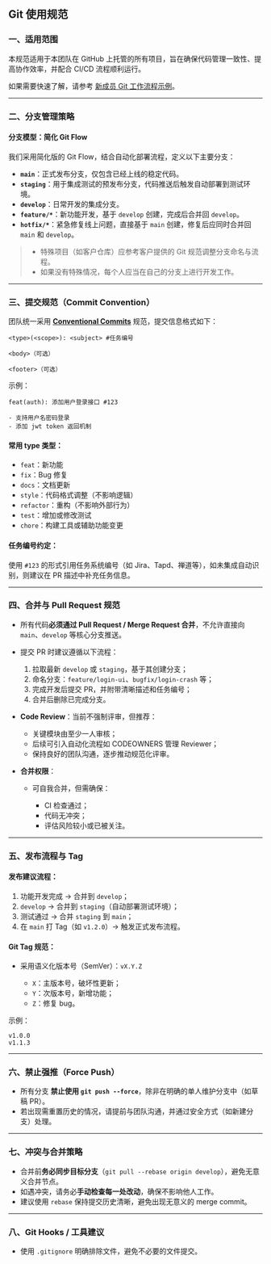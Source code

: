 ## Git 使用规范

### 一、适用范围

本规范适用于本团队在 GitHub 上托管的所有项目，旨在确保代码管理一致性、提高协作效率，并配合 CI/CD 流程顺利运行。

如果需要快速了解，请参考 [新成员 Git 工作流程示例](GIT_QUICKSTART.md)。

---

### 二、分支管理策略

#### 分支模型：**简化 Git Flow**

我们采用简化版的 Git Flow，结合自动化部署流程，定义以下主要分支：

* **`main`**：正式发布分支，仅包含已经上线的稳定代码。
* **`staging`**：用于集成测试的预发布分支，代码推送后触发自动部署到测试环境。
* **`develop`**：日常开发的集成分支。
* **`feature/*`**：新功能开发，基于 `develop` 创建，完成后合并回 `develop`。
* **`hotfix/*`**：紧急修复线上问题，直接基于 `main` 创建，修复后应同时合并回 `main` 和 `develop`。

> - 特殊项目（如客户仓库）应参考客户提供的 Git 规范调整分支命名与流程。
> - 如果没有特殊情况，每个人应当在自己的分支上进行开发工作。

---

### 三、提交规范（Commit Convention）

团队统一采用 **[Conventional Commits](https://www.conventionalcommits.org/)** 规范，提交信息格式如下：

```
<type>(<scope>): <subject> #任务编号

<body>（可选）

<footer>（可选）
```

示例：

```
feat(auth): 添加用户登录接口 #123

- 支持用户名密码登录
- 添加 jwt token 返回机制
```

#### 常用 type 类型：

* `feat`：新功能
* `fix`：Bug 修复
* `docs`：文档更新
* `style`：代码格式调整（不影响逻辑）
* `refactor`：重构（不影响外部行为）
* `test`：增加或修改测试
* `chore`：构建工具或辅助功能变更

#### 任务编号约定：

使用 `#123` 的形式引用任务系统编号（如 Jira、Tapd、禅道等），如未集成自动识别，则建议在 PR 描述中补充任务信息。

---

### 四、合并与 Pull Request 规范

* 所有代码**必须通过 Pull Request / Merge Request 合并**，不允许直接向 `main`、`develop` 等核心分支推送。

* 提交 PR 时建议遵循以下流程：

  1. 拉取最新 `develop` 或 `staging`，基于其创建分支；
  2. 命名分支：`feature/login-ui`、`bugfix/login-crash` 等；
  3. 完成开发后提交 PR，并附带清晰描述和任务编号；
  4. 合并后删除已完成分支。

* **Code Review**：当前不强制评审，但推荐：

  * 关键模块由至少一人审核；
  * 后续可引入自动化流程如 CODEOWNERS 管理 Reviewer；
  * 保持良好的团队沟通，逐步推动规范化评审。

* **合并权限**：

  * 可自我合并，但需确保：

    * CI 检查通过；
    * 代码无冲突；
    * 评估风险较小或已被关注。

---

### 五、发布流程与 Tag 

#### 发布建议流程：

1. 功能开发完成 → 合并到 `develop`；
2. `develop` → 合并到 `staging`（自动部署测试环境）；
3. 测试通过 → 合并 `staging` 到 `main`；
4. 在 `main` 打 Tag（如 `v1.2.0`）→ 触发正式发布流程。

#### Git Tag 规范：

* 采用语义化版本号（SemVer）：`vX.Y.Z`

  * `X`：主版本号，破坏性更新；
  * `Y`：次版本号，新增功能；
  * `Z`：修复 bug。

示例：

```
v1.0.0
v1.1.3
```

---

### 六、禁止强推（Force Push）

* 所有分支 **禁止使用 `git push --force`**，除非在明确的单人维护分支中（如草稿 PR）。
* 若出现需重置历史的情况，请提前与团队沟通，并通过安全方式（如新建分支）处理。

---

### 七、冲突与合并策略

* 合并前**务必同步目标分支**（`git pull --rebase origin develop`），避免无意义合并节点。
* 如遇冲突，请务必**手动检查每一处改动**，确保不影响他人工作。
* 建议使用 `rebase` 保持提交历史清晰，避免出现无意义的 merge commit。

---

### 八、Git Hooks / 工具建议


* 使用 `.gitignore` 明确排除文件，避免不必要的文件提交。

